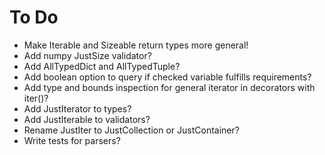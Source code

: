 # To Do
- Make Iterable and Sizeable return types more general!
- Add numpy JustSize validator?
- Add AllTypedDict and AllTypedTuple?
- Add boolean option to query if checked variable fulfills requirements?
- Add type and bounds inspection for general iterator in decorators with iter()?
- Add JustIterator to types?
- Add JustIterable to validators?
- Rename JustIter to JustCollection or JustContainer?
- Write tests for parsers?
